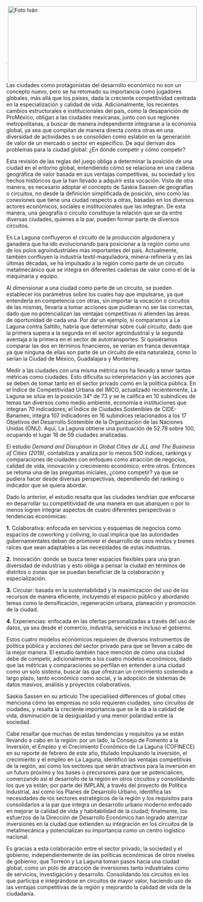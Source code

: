 <p>
   <a title="ir a Otras Publicaciones" href="http://www.trcimplan.gob.mx/autores/ivan-de-luna-aldape.html"><img class="img-responsive contenido-imagen" src="../imagenes/128/lic-ivan-de-luna-aldape-top2.png" align="right" alt="Foto Iván" width="500" height="200"></a>
</p>

</br></br></br></br></br></br></br></br>

---

Las ciudades como protagonistas del desarrollo económico no son un concepto nuevo, pero se ha retomado su importancia como jugadores globales, más allá que los países, dada la creciente competitividad centrada en la especialización y calidad de vida. Adicionalmente, los recientes cambios estructurales e institucionales del país, como la desaparición de ProMéxico, obligan a las ciudades mexicanas, junto con sus regiones metropolitanas, a buscar de manera independiente integrarse a la economía global, ya sea que compitan de manera directa contra otras en una diversidad de actividades o se consoliden como eslabón en la generación de valor de un mercado o sector en específico. De aquí derivan dos problemas para la ciudad global: ¿En dónde competir y cómo competir?

Esta revisión de las reglas del juego obliga a determinar la posición de una ciudad en el entorno global, entendiendo cómo se relaciona en una cadena geográfica de valor basada en sus ventajas competitivas, su sociedad y los hechos históricos que la han llevado a adquirir esta vocación. Visto de otra manera, es necesario adoptar el concepto de Saskia Sassen de geografías o circuitos, no desde la definición simplificada de posición, sino como las conexiones que tiene una ciudad respecto a otras, basadas en los diversos actores económicos, sociales e institucionales que las integran. De esta manera, una geografía o circuito constituye la relación que se da entre diversas ciudades, quienes a la par, pueden formar parte de diversos circuitos.

En La Laguna confluyeron el circuito de la producción algodonera y ganadera que ha ido evolucionando para posicionar a la región como uno de los polos agroindustriales más importantes del país. Actualmente, también confluyen la industria textil-maquiladora, minera-refinería y en las últimas décadas, se ha impulsado a la región como parte de un circuito metalmecánico que se integra en diferentes cadenas de valor como el de la maquinaria y equipo.

Al dimensionar a una ciudad como parte de un circuito, se pueden establecer los parámetros sobre los cuales hay que impulsarse, ya que entenderla en competencia con otras, sin importar la vocación o circuitos de las mismas, llevaría a tomar acciones que pudieran no ser las correctas, dado que no potencializan las ventajas competitivas ni atienden las áreas de oportunidad de cada una. Por dar un ejemplo, si comparamos a La Laguna contra Saltillo, habría que determinar sobre cuál circuito, dado que la primera supera a la segunda en el sector agroindustrial y la segunda aventaja a la primera en el sector de autotransportes. Si quisiéramos comparar las dos en términos financieros, se verían en franca desventaja ya que ninguna de ellas son parte de un circuito de esta naturaleza, como lo serían la Ciudad de México, Guadalajara y Monterrey.

Medir a las ciudades con una misma métrica nos ha llevado a tener tantas métricas como ciudades. Esto dificulta su interpretación y las acciones que se deben de tomar tanto en el sector privado como en la política pública. En el Índice de Competitividad Urbana del IMCO, actualizado recientemente, La Laguna se sitúa en la posición 34° de 73 y se le califica en 10 subíndices de temas tan diversos como medio ambiente, economía e instituciones que integran 70 indicadores; el Índice de Ciudades Sostenibles de CIDE-Banamex, integra 107 indicadores en 16 subíndices relacionados a los 17 Objetivos del Desarrollo Sostenible de la Organización de las Naciones Unidas (ONU). Aquí, La Laguna obtiene una puntuación de 52.78 sobre 100, ocupando el lugar 16 de 59 ciudades analizadas.

El estudio *Demand and Disruption in Global Cities de JLL and The Business of Cities (2019)*, contabiliza y analiza por lo menos 500 índices, rankings y comparaciones de ciudades con enfoques como atracción de negocios, calidad de vida, innovación y crecimiento económico, entre otros. Entonces se retoma una de las preguntas iniciales, ¿cómo competir? ya que se pudiera hacer desde diversas perspectivas, dependiendo del ranking o indicador que se quiera abordar.

Dado lo anterior, el estudio resalta que las ciudades tendrían que enfocarse en desarrollar su competitividad de una manera en que abarquen o por lo menos logren integrar aspectos de cuatro diferentes perspectivas o tendencias económicas:

**1.** Colaborativa: enfocada en servicios y esquemas de negocios como espacios de coworking y coliving, lo cual implica que las autoridades gubernamentales deban de promover el desarrollo de usos mixtos y bienes raíces que sean adaptables a las necesidades de estas industrias.

**2.** Innovación: donde se busca tener espacios flexibles para una gran diversidad de industrias y esto obliga a pensar la ciudad en términos de distritos o zonas que se puedan beneficiar de la colaboración y especialización.

**3.** Circular: basada en la sustentabilidad y la maximización del uso de los recursos de manera eficiente, incluyendo el espacio público y abordando temas como la densificación, regeneración urbana, planeación y promoción de la ciudad.

**4.** Experiencias: enfocada en las ofertas personalizadas a través del uso de datos, ya sea desde el comercio, industria, servicios e incluso el gobierno.

Estos cuatro modelos económicos requieren de diversos instrumentos de política pública y acciones del sector privado para que se lleven a cabo de la mejor manera. El estudio también hace mención de cómo una ciudad debe de competir, adicionalmente a los cuatro modelos económicos, dado que las métricas y comparaciones se perfilan en entender a una ciudad como un solo sistema, buscar las que ofrezcan un crecimiento sostenido a largo plazo, tanto económico como social, y la adopción de sistemas de datos masivos, análisis y proyectos colaborativos.

Saskia Sassen en su artículo The specialised differences of global cities menciona cómo las empresas no solo requieren ciudades, sino circuitos de ciudades, y resalta la creciente importancia que se le da a la calidad de vida, disminución de la desigualdad y una menor polaridad entre la sociedad.

Cabe resaltar que muchas de estas tendencias y requisitos ya se están llevando a cabo en la región: por un lado, la Consejo de Fomento a la Inversión, el Empleo y el Crecimiento Económico de La Laguna (COFINECE) en su reporte de febrero de este año, titulado Impulsando la inversión, el crecimiento y el empleo en La Laguna, identificó las ventajas competitivas de la región, así como los sectores que serán atractivos para la inversión en un futuro próximo y los bases o precursores para que se potencialicen, comenzando así el desarrollo de la región en otros circuitos y consolidando los que ya están; por parte del IMPLAN, a través del proyecto de Política Industrial, así como los Planes de Desarrollo Urbano, identifica las necesidades de los sectores estratégicos de la región y los requisitos para consolidarlos a la par que integra un desarrollo urbano moderno enfocado en mejorar la calidad de vida y habitabilidad de la ciudad; finalmente, los esfuerzos de la Dirección de Desarrollo Económico han logrado aterrizar inversiones en la ciudad que extienden su integración en los circuitos de la metalmecánica y potencializan su importancia como un centro logístico nacional.

Es gracias a esta colaboración entre el sector privado, la sociedad y el gobierno, independientemente de las políticas económicas de otros niveles de gobierno, que Torreón y La Laguna toman pasos hacia una ciudad global, como un polo de atracción de inversiones tanto industriales como de servicios, investigación y desarrollo.
Consolidando los circuitos en los que participa e integrándose en circuitos de mayor valor, haciendo uso de las ventajas competitivas de la región y mejorando la calidad de vida de la ciudadanía.

